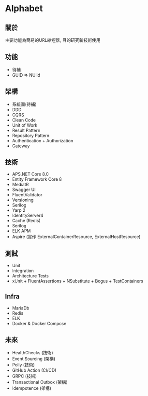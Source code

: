 # Alphabet

## 關於
主要功能為簡易的URL縮短器, 目的研究新技術使用

## 功能
- 待補
- GUID => NUlid 

## 架構
- 系統圖(待補)
- DDD
- CQRS
- Clean Code
- Unit of Work
- Result Pattern
- Repository Pattern
- Authentication + Authorization 
- Gateway

## 技術
- APS.NET Core 8.0
- Entity Framework Core 8
- MediatR
- Swagger UI
- FluentValidator
- Versioning
- Serilog
- Yarp 2
- IdentityServer4
- Cache (Redis)
- Serilog
- ELK APM
- Aspire (實作 ExternalContainerResource, ExternalHostResource)

## 測試
- Unit
- Integration
- Architecture Tests
- xUnit + FluentAssertions + NSubstitute + Bogus + TestContainers

## Infra
- MariaDb
- Redis
- ELK
- Docker & Docker Compose

## 未來
- HealthChecks (技術)
- Event Sourcing (架構)
- Polly (技術)
- GitHub Action (CI/CD)
- GRPC (技術)
- Transactional Outbox (架構)
- Idempotence (架構)